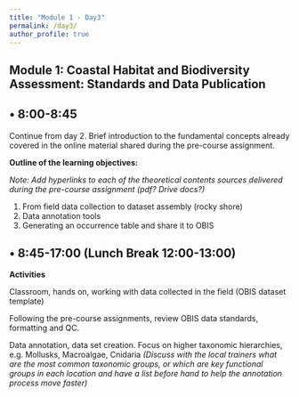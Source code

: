 ```yaml
---
title: "Module 1 - Day3"
permalink: /day3/
author_profile: true
---
```

## Module 1: Coastal Habitat and Biodiversity Assessment: Standards and Data Publication

## • 8:00-8:45

Continue from day 2. Brief introduction to the fundamental concepts already covered in the online material shared during the pre-course assignment.

**Outline of the learning objectives:** 

_Note: Add hyperlinks to each of the theoretical contents sources delivered during the pre-course assignment (pdf? Drive docs?)_

1. From field data collection to dataset assembly (rocky shore)
2. Data annotation tools
3. Generating an occurrence table and share it to OBIS

## • 8:45-17:00 (Lunch Break 12:00-13:00)

**Activities**

Classroom, hands on, working with data collected in the field (OBIS dataset template)

Following the pre-course assignments, review OBIS data standards, formatting and QC.

Data annotation, data set creation. Focus on higher taxonomic hierarchies, e.g. Mollusks, Macroalgae, Cnidaria _(Discuss with the local trainers what are the most common taxonomic groups, or which are key functional groups  in each location and have a list before hand to help the annotation process move faster)_

